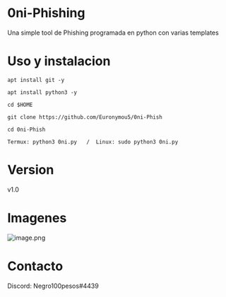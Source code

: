 # 0ni-Phishing
Una simple tool de Phishing programada en python con varias templates
# Uso y instalacion
```
apt install git -y

apt install python3 -y

cd $HOME

git clone https://github.com/Euronymou5/0ni-Phish

cd 0ni-Phish

Termux: python3 0ni.py   /  Linux: sudo python3 0ni.py
```
# Version
v1.0
# Imagenes
![image.png](https://github.com/Euronymou5/0ni-Phish/blob/main/.imagenes/image.png?raw=true)
# Contacto
Discord: Negro100pesos#4439
